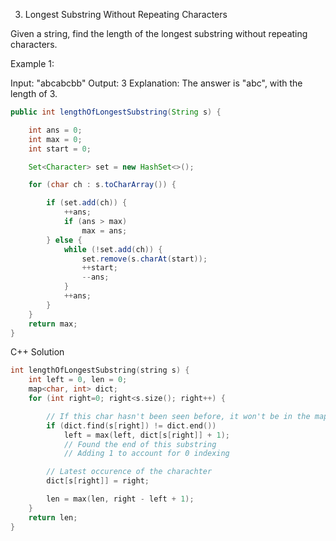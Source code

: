 3. Longest Substring Without Repeating Characters

Given a string, find the length of the longest substring without repeating characters.

Example 1:

Input: "abcabcbb"
Output: 3 
Explanation: The answer is "abc", with the length of 3.

````java
public int lengthOfLongestSubstring(String s) {

    int ans = 0;
    int max = 0;
    int start = 0;

    Set<Character> set = new HashSet<>();

    for (char ch : s.toCharArray()) {

        if (set.add(ch)) {
            ++ans;
            if (ans > max)
                max = ans;
        } else {
            while (!set.add(ch)) {
                set.remove(s.charAt(start));
                ++start;
                --ans;
            }
            ++ans;
        }
    }
    return max;
}
````

C++ Solution

````cpp
int lengthOfLongestSubstring(string s) {
    int left = 0, len = 0;
    map<char, int> dict;
    for (int right=0; right<s.size(); right++) {

        // If this char hasn't been seen before, it won't be in the map
        if (dict.find(s[right]) != dict.end()) 
            left = max(left, dict[s[right]] + 1);
            // Found the end of this substring 
            // Adding 1 to account for 0 indexing

        // Latest occurence of the charachter
        dict[s[right]] = right;

        len = max(len, right - left + 1);
    }
    return len;
}
````